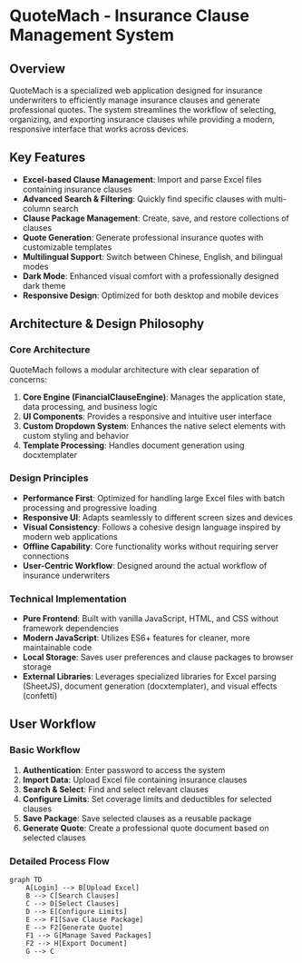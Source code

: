
# QuoteMach - Insurance Clause Management System

## Overview

QuoteMach is a specialized web application designed for insurance underwriters to efficiently manage insurance clauses and generate professional quotes. The system streamlines the workflow of selecting, organizing, and exporting insurance clauses while providing a modern, responsive interface that works across devices.

## Key Features

- **Excel-based Clause Management**: Import and parse Excel files containing insurance clauses
- **Advanced Search & Filtering**: Quickly find specific clauses with multi-column search
- **Clause Package Management**: Create, save, and restore collections of clauses
- **Quote Generation**: Generate professional insurance quotes with customizable templates
- **Multilingual Support**: Switch between Chinese, English, and bilingual modes
- **Dark Mode**: Enhanced visual comfort with a professionally designed dark theme
- **Responsive Design**: Optimized for both desktop and mobile devices

## Architecture & Design Philosophy

### Core Architecture

QuoteMach follows a modular architecture with clear separation of concerns:

1. **Core Engine (FinancialClauseEngine)**: Manages the application state, data processing, and business logic
2. **UI Components**: Provides a responsive and intuitive user interface
3. **Custom Dropdown System**: Enhances the native select elements with custom styling and behavior
4. **Template Processing**: Handles document generation using docxtemplater

### Design Principles

- **Performance First**: Optimized for handling large Excel files with batch processing and progressive loading
- **Responsive UI**: Adapts seamlessly to different screen sizes and devices
- **Visual Consistency**: Follows a cohesive design language inspired by modern web applications
- **Offline Capability**: Core functionality works without requiring server connections
- **User-Centric Workflow**: Designed around the actual workflow of insurance underwriters

### Technical Implementation

- **Pure Frontend**: Built with vanilla JavaScript, HTML, and CSS without framework dependencies
- **Modern JavaScript**: Utilizes ES6+ features for cleaner, more maintainable code
- **Local Storage**: Saves user preferences and clause packages to browser storage
- **External Libraries**: Leverages specialized libraries for Excel parsing (SheetJS), document generation (docxtemplater), and visual effects (confetti)

## User Workflow

### Basic Workflow

1. **Authentication**: Enter password to access the system
2. **Import Data**: Upload Excel file containing insurance clauses
3. **Search & Select**: Find and select relevant clauses
4. **Configure Limits**: Set coverage limits and deductibles for selected clauses
5. **Save Package**: Save selected clauses as a reusable package
6. **Generate Quote**: Create a professional quote document based on selected clauses

### Detailed Process Flow

```mermaid
graph TD
    A[Login] --> B[Upload Excel]
    B --> C[Search Clauses]
    C --> D[Select Clauses]
    D --> E[Configure Limits]
    E --> F1[Save Clause Package]
    E --> F2[Generate Quote]
    F1 --> G[Manage Saved Packages]
    F2 --> H[Export Document]
    G --> C